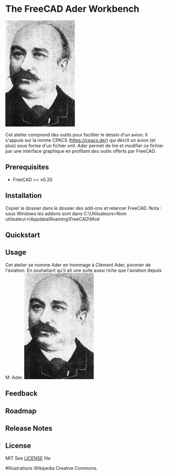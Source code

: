 # The FreeCAD Ader Workbench

![Clément Ader](doc/resources/clement_ader_1891.jpg)

Cet atelier comprend des outils pour faciliter le dessin d'un avion.
Il s'appuie sur la norme CPACS (https://cpacs.de/) qui décrit un avion (et plus) sous forme d'un fichier xml.
Ader permet de lire et modifier ce fichier par une interface graphique en profitant des outils offerts par FreeCAD.


## Prerequisites
* FreeCAD >= v0.20


## Installation
Copier le dossier dans le dossier des add-ons et relancer FreeCAD.
Nota : sous Windows les addons sont dans C:\Utilisateurs\<Nom utilisateur>\Appdata\Roaming\FreeCAD\Mod


## Quickstart


## Usage



Cet atelier se nomme Ader en hommage à Clément Ader, pionnier de l'aviation. En souhaitant qu'il ait une suite aussi riche que l'aviation depuis M. Ader.
![Ader-Clement](doc/resources/clement_ader_1891.jpg)

## Feedback


## Roadmap



## Release Notes


## License
MIT
See [LICENSE](LICENSE) file

#Illustrations 
Wikipedia Creative Commons.
